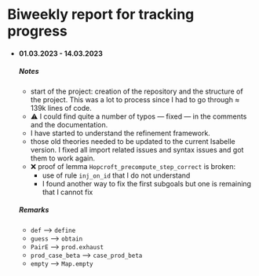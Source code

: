 # Biweekly report for tracking progress

-   #### 01.03.2023 - 14.03.2023
    ##### Notes
    -   start of the project: creation of the repository and the structure of the project. This was a lot to process since I had to go through $\approx$ 139k lines of code.
    -   :warning: I could find quite a number of typos — fixed — in the comments and the documentation.
    -   I have started to understand the refinement framework.
    -   those old theories needed to be updated to the current Isabelle version. I fixed all import related issues and syntax issues and got them to work again.
    -   :x: proof of lemma `Hopcroft_precompute_step_correct` is broken:
        -   use of rule `inj_on_id` that I do not understand
        -   I found another way to fix the first subgoals but one is remaining that I cannot fix
    ##### Remarks
    -   `def` --> `define`
    -   `guess` --> `obtain`
    -   `PairE` --> `prod.exhaust`
    -   `prod_case_beta` --> `case_prod_beta`
    -   `empty` --> `Map.empty`
